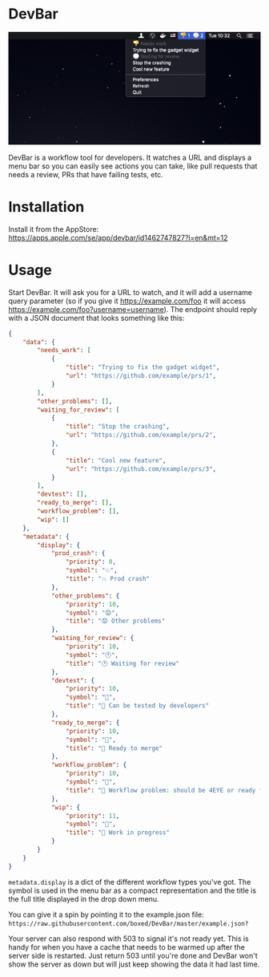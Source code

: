 # DevBar

![](screenshot.png)

DevBar is a workflow tool for developers. It watches a URL and displays a menu bar so you can easily see actions you can take, like pull requests that needs a review, PRs that have failing tests, etc.

# Installation

Install it from the AppStore: https://apps.apple.com/se/app/devbar/id1462747827?l=en&mt=12

# Usage

Start DevBar. It will ask you for a URL to watch, and it will add a username query parameter (so if you give it https://example.com/foo it will access https://example.com/foo?username=username). The endpoint should reply with a JSON document that looks something like this:


```json
{
    "data": {
        "needs_work": [
            {
                "title": "Trying to fix the gadget widget",
                "url": "https://github.com/example/prs/1",
            }
        ],
        "other_problems": [],
        "waiting_for_review": [
            {
                "title": "Stop the crashing",
                "url": "https://github.com/example/prs/2",
            },
            {
                "title": "Cool new feature",
                "url": "https://github.com/example/prs/3",
            }
        ],
        "devtest": [],
        "ready_to_merge": [],
        "workflow_problem": [],
        "wip": []
    },
    "metadata": {
        "display": {
            "prod_crash": {
                "priority": 0,
                "symbol": "💥",
                "title": "💥 Prod crash"
            },
            "other_problems": {
                "priority": 10,
                "symbol": "😟",
                "title": "😟 Other problems"
            },
            "waiting_for_review": {
                "priority": 10,
                "symbol": "🕐",
                "title": "🕐 Waiting for review"
            },
            "devtest": {
                "priority": 10,
                "symbol": "🧪",
                "title": "🧪 Can be tested by developers"
            },
            "ready_to_merge": {
                "priority": 10,
                "symbol": "🎉",
                "title": "🎉 Ready to merge"
            },
            "workflow_problem": {
                "priority": 10,
                "symbol": "🤨",
                "title": "🤨 Workflow problem: should be 4EYE or ready for test"
            },
            "wip": {
                "priority": 11,
                "symbol": "🚧",
                "title": "🚧 Work in progress"
            }
        }
    }
}
```

`metadata.display` is a dict of the different workflow types you've got. The symbol is used in the menu bar as a compact representation and the title is the full title displayed in the drop down menu.


You can give it a spin by pointing it to the example.json file: `https://raw.githubusercontent.com/boxed/DevBar/master/example.json?`

Your server can also respond with 503 to signal it's not ready yet. This is handy for when you have a cache that needs to be warmed up after the server side is restarted. Just return 503 until you're done and DevBar won't show the server as down but will just keep showing the data it had last time.
